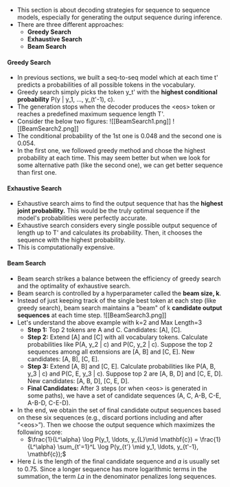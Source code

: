 - This section is about decoding strategies for sequence to sequence models, especially for generating the output sequence during inference.
- There are three different approaches:
	- **Greedy Search**
	- **Exhaustive Search**
	- **Beam Search**

#### Greedy Search
- In previous sections, we built a seq-to-seq model which at each time t' predicts a probabilities of all possible tokens in the vocabulary. 
- Greedy search simply picks the token y_t' with the **highest conditional probability** P(y | y_1, ..., y_(t'-1), c).
- The generation stops when the decoder produces the \<eos> token or reaches a predefined maximum sequence length T'.
- Consider the below two figures:
  ![[BeamSearch1.png]]
  ![[BeamSearch2.png]]
- The conditional probability of the 1st one is 0.048 and the second one is 0.054.
- In the first one, we followed greedy method and chose the highest probability at each time. This may seem better but when we look for some alternative path (like the second one), we can get better sequence than first one.

#### Exhaustive Search
- Exhaustive search aims to find the output sequence that has the **highest joint probability.** This would be the truly optimal sequence if the model's probabilities were perfectly accurate.
- Exhaustive search considers every single possible output sequence of length up to T' and calculates its probability. Then, it chooses the sequence with the highest probability.
- This is computationally expensive.
  
#### Beam Search
- Beam search strikes a balance between the efficiency of greedy search and the optimality of exhaustive search.
- Beam search is controlled by a hyperparameter called the **beam size, k**.
- Instead of just keeping track of the single best token at each step (like greedy search), beam search maintains a "beam" of k **candidate output sequences** at each time step.
  ![[BeamSearch3.png]]
- Let's understand the above example with k=2 and Max Length=3
	- **Step 1:** Top 2 tokens are A and C. Candidates: [A], [C].
	- **Step 2:** Extend [A] and [C] with all vocabulary tokens. Calculate probabilities like P(A, y_2 | c) and P(C, y_2 | c). Suppose the top 2 sequences among all extensions are [A, B] and [C, E]. New candidates: [A, B], [C, E].
    - **Step 3:** Extend [A, B] and [C, E]. Calculate probabilities like P(A, B, y_3 | c) and P(C, E, y_3 | c). Suppose top 2 are [A, B, D] and [C, E, D]. New candidates: [A, B, D], [C, E, D].
    - **Final Candidates:** After 3 steps (or when \<eos> is generated in some paths), we have a set of candidate sequences (A, C, A-B, C-E, A-B-D, C-E-D).
- In the end, we obtain the set of final candidate output sequences based on these six sequences (e.g., discard portions including and after “\<eos>”). Then we choose the output sequence which maximizes the following score:
	- $\frac{1}{L^\alpha} \log P(y_1, \ldots, y_{L}\mid \mathbf{c}) = \frac{1}{L^\alpha} \sum_{t'=1}^L \log P(y_{t'} \mid y_1, \ldots, y_{t'-1}, \mathbf{c});$
- Here 𝐿 is the length of the final candidate sequence and 𝛼 is usually set to 0.75. Since a longer sequence has more logarithmic terms in the summation, the term 𝐿𝛼 in the denominator penalizes long sequences.